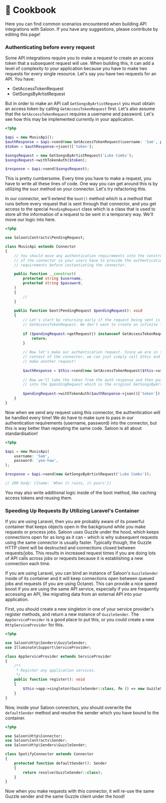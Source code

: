 # 🍳 Cookbook

Here you can find common scenarios encountered when building API integrations with Saloon. If you have any suggestions, please contribute by editing this page!

### Authenticating before every request&#x20;

Some API integrations require you to make a request to create an access token that a subsequent request will use. When building this, it can add a level of complexity to your application because you have to make two requests for every single resource. Let's say you have two requests for an API. You have:

* GetAccessTokenRequest&#x20;
* GetSongsByArtistRequest

But in order to make an API call `GetSongsByArtistRequest` you must obtain an access token by calling `GetAccessTokenRequest` first. Let's also assume that the `GetAccessTokenRequest` requires a username and password. Let's see how this may be implemented currently in your application.

```php
<?php

$api = new MusicApi();
$authResponse = $api->send(new GetAccessTokenRequest(username: 'Sam', password: 'yee-haw'));
$token = $authResponse->json()['token'];

$songsRequest = new GetSongsByArtistRequest('Luke Combs');
$songsRequest->withTokenAuth($token);

$response = $api->send($songsRequest);
```

This is pretty cumbersome. Every time you have to make a request, you have to write all these lines of code. One way you can get around this is by utilizing the `boot` method on your connector. Let's try refactoring this.

In our connector, we'll extend the `boot()` method which is a method that runs before every request that is sent through that connector, and you get access to the special `PendingRequest` class which is a class that is used to store all the information of a request to be sent in a temporary way. We'll move our logic into here.&#x20;

```php
<?php

use Saloon\Contracts\PendingRequest;

class MusicApi extends Connector
{
    // You should move any authentication requirements into the constructor
    // of the connector so your users have to provide the authentication
    // requirements before instantiating the connector.

    public function __construct(
        protected string $username,
        protected string $password,
    )
    {
        //
    }
    
    public function boot(PendingRequest $pendingRequest): void
    {
        // Let's start by returning early if the request being sent is the
        // GetAccessTokenRequest. We don't want to create an infinite loop
    
        if ($pendingRequest->getRequest() instanceof GetAccessTokenRequest) {
            return;
        }
        
        // Now let's make our authentication request. Since we are in the
        // context of the connector, we can just simply call $this and
        // make another request!
        
        $authResponse = $this->send(new GetAccessTokenRequest($this->username, $this->password));
        
        // Now we'll take the token from the auth response and then pass it
        // into the $pendingRequest which is the original GetSongsByArtistRequest.
        
        $pendingRequest->withTokenAuth($authResponse->json()['token']);
    }
}
```

Now when we send any request using this connector, the authentication will be handled every time! We do have to make sure to pass in our authentication requirements (username, password) into the connector, but this is way better than repeating the same code. Saloon is all about standardisation!

```php
<?php

$api = new MusicApi(
    username: 'Sam',
    password: 'yee-haw',
);

$response = $api->send(new GetSongsByArtistRequest('Luke Combs'));

// 200 body: [{name: 'When it rains, it pours'}]
```

You may also write additional logic inside of the boot method, like caching access tokens and reusing them.&#x20;

### Speeding Up Requests By Utilizing Laravel's Container

If you are using Laravel, then you are probably aware of its powerful container that keeps objects open in the background while you make requests or process jobs. Saloon uses Guzzle under the hood, which keeps connections open for as long as it can - which is why subsequent requests using the same connector is usually faster. Typically though, the Guzzle HTTP client will be destructed and connections closed between requests/jobs. This results in increased request times if you are doing lots of API calls across jobs or requests because it is establishing a new connection each time.

If you are using Laravel, you can bind an instance of Saloon's `GuzzleSender` inside of its container and it will keep connections open between queued jobs and requests (if you are using Octane). This can provide a nice speed boost if you are using the same API service, especially if you are frequently accessing an API, like migrating data from an external API into your application.

First, you should create a new singleton in one of your service provider's register methods, and return a new instance of `GuzzleSender`. The `AppServiceProvider` is a good place to put this, or you could create a new `HttpServiceProvider` for this.

```php
<?php

use Saloon\Http\Senders\GuzzleSender;
use Illuminate\Support\ServiceProvider;

class AppServiceProvider extends ServiceProvider
{
    /**
     * Register any application services.
     */
    public function register(): void
    {
        $this->app->singleton(GuzzleSender::class, fn () => new GuzzleSender);
    }
}
```

Now, inside your Saloon connectors, you should overwrite the `defaultSender` method and resolve the sender which you have bound to the container.

```php
<?php

use Saloon\Http\Connector;
use Saloon\Contracts\Sender;
use Saloon\Http\Senders\GuzzleSender;

class SpotifyConnector extends Connector
{
    protected function defaultSender(): Sender
    {
        return resolve(GuzzleSender::class);
    }
}
```

Now when you make requests with this connector, it will re-use the same Guzzle sender and the same Guzzle client under the hood!

